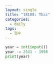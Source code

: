 ```yaml
---
layout: single
title: "18108: Thai"
categories:
  - daily
tags:
  - 현수
---
```


```python
year = int(input())
year -= 2541 - 1998
print(year)
```
